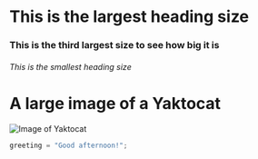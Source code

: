 # This is the largest heading size
### This is the third largest size to see how big it is
###### This is the smallest heading size

# A large image of a Yaktocat
![Image of Yaktocat](https://octodex.github.com/images/yaktocat.png)

``` python
greeting = "Good afternoon!";
```
